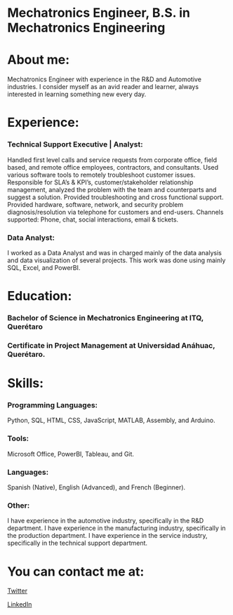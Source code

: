 <!DOCTYPE html>
<html>
    <head>
        <!-- <title>Github Introduction</title> -->
        <meta charset="utf-8">
        <meta name="viewport" content="width=device-width, initial-scale=1">
         <style>
        header {
            background-color: #aaa;
            padding: 2em;
            text-align: center;
        }
    </style>
    </head>
    <body>
        <h1>Mechatronics Engineer, B.S. in Mechatronics Engineering</h1>
        <div>
            <h1>
                About me:
            </h1>
            <p>
                Mechatronics Engineer with experience in the R&D and Automotive industries. 
                I consider myself as an avid reader and learner, always interested in learning something new every day. 
            </p>
        </div>
        <div>
            <h1>
                Experience: 
            </h1>
            <h3>
                Technical Support Executive | Analyst:
            </h3>
            <p>
                Handled first level calls and service requests from corporate office, field based, and remote office employees, 
                contractors, and consultants. Used various software tools to remotely troubleshoot customer issues.
                Responsible for SLA’s & KPI’s, customer/stakeholder relationship management, analyzed the problem with the team
                and counterparts and suggest a solution. 
                Provided troubleshooting and cross functional support. Provided hardware, software, network, and security problem
                diagnosis/resolution via telephone for customers and end-users. 
                Channels supported: Phone, chat, social interactions, email & tickets.
            </p>
        </div>
        <div>
            <h3>
                Data Analyst:
            </h3>
            <p>
                I worked as a Data Analyst and was in charged mainly of the data analysis and data visualization of several projects. 
                This work was done using mainly SQL, Excel, and PowerBI. 
            </p>
        </div>
        <div>
            <h1>
                Education:
            </h1>
            <div>
                <h3>
                    Bachelor of Science in Mechatronics Engineering at ITQ, Querétaro
                </h3>
                <h3>
                    Certificate in Project Management at Universidad Anáhuac, Querétaro. 
                </h3>
            </div>
        </div>
        <div>
            <h1>
                Skills:
            </h1>
            <div>
                <h3>
                    Programming Languages:
                </h3>
                <p>
                    Python, SQL, HTML, CSS, JavaScript, MATLAB, Assembly, and Arduino.
                </p>
            </div>
            <div>
                <h3>
                    Tools:
                </h3>
                <p>
                    Microsoft Office, PowerBI, Tableau, and Git.
                </p>
            </div>
            <div>
                <h3>
                    Languages:
                </h3>
                <p>
                    Spanish (Native), English (Advanced), and French (Beginner).
                </p>
            </div>
            <div>
                <h3>
                    Other:
                </h3>
                <p>
                    I have experience in the automotive industry, specifically in the R&D department. 
                    I have experience in the manufacturing industry, specifically in the production department. 
                    I have experience in the service industry, specifically in the technical support department. 
                </p>              
              </div>
        </div>
        <div>
            <footer>
                <h1>You can contact me at:</h1>
                <div>
                    <p>
                        <a href="https://twitter.com/valdiviatech">Twitter</a>
                    </p>
                </div>
                <div>
                    <p>
                        <a href="https://www.linkedin.com/in/martin-valdivia/">LinkedIn</a>
                    </p>
                </div>
            </footer>
        </div>
    </body>
</html>
